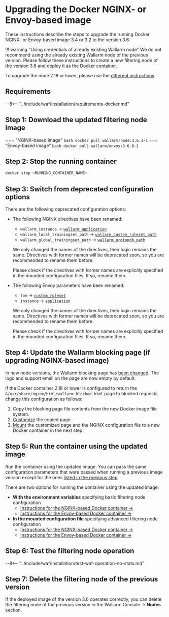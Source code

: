 [waf-mode-instr]:                   ../admin-en/configure-wallarm-mode.md
[logging-instr]:                    ../admin-en/configure-logging.md
[proxy-balancer-instr]:             ../admin-en/using-proxy-or-balancer-en.md
[process-time-limit-instr]:         ../admin-en/configure-parameters-en.md#wallarm_process_time_limit
[allocating-memory-guide]:          ../admin-en/configuration-guides/allocate-resources-for-waf-node.md
[enable-libdetection-docs]:         ../admin-en/configure-parameters-en.md#wallarm_enable_libdetection
[sqli-attack-desc]:                 ../attacks-vulns-list.md#sql-injection
[xss-attack-desc]:                  ../attacks-vulns-list.md#crosssite-scripting-xss
[img-test-attacks-in-ui]:           ../images/admin-guides/test-attacks-quickstart.png

# Upgrading the Docker NGINX- or Envoy-based image

These instructions describe the steps to upgrade the running Docker NGINX- or Envoy-based image 3.4 or 3.2 to the version 3.6.

!!! warning "Using credentials of already existing Wallarm node"
    We do not recommend using the already existing Wallarm node of the previous version. Please follow these instructions to create a new filtering node of the version 3.6 and deploy it as the Docker container.

To upgrade the node 2.18 or lower, please use the [different instructions](older-versions/docker-container.md).

## Requirements

--8<-- "../include/waf/installation/requirements-docker.md"

## Step 1: Download the updated filtering node image

=== "NGINX-based image"
    ``` bash
    docker pull wallarm/node:3.6.1-1
    ```
=== "Envoy-based image"
    ``` bash
    docker pull wallarm/envoy:3.6.0-1
    ```

## Step 2: Stop the running container

```bash
docker stop <RUNNING_CONTAINER_NAME>
```

## Step 3: Switch from deprecated configuration options

There are the following deprecated configuration options:

* The following NGINX directives have been renamed:

    * `wallarm_instance` → [`wallarm_application`](..//admin-en/configure-parameters-en.md#wallarm_application)
    * `wallarm_local_trainingset_path` → [`wallarm_custom_ruleset_path`](..//admin-en/configure-parameters-en.md#wallarm_custom_ruleset_path)
    * `wallarm_global_trainingset_path` → [`wallarm_protondb_path`](..//admin-en/configure-parameters-en.md#wallarm_protondb_path)

    We only changed the names of the directives, their logic remains the same. Directives with former names will be deprecated soon, so you are recommended to rename them before.
    
    Please check if the directives with former names are explicitly specified in the mounted configuration files. If so, rename them.
* The following Envoy parameters have been renamed:

    * `lom` → [`custom_ruleset`](../admin-en/configuration-guides/envoy/fine-tuning.md#request-filtering-settings)
    * `instance` → [`application`](../admin-en/configuration-guides/envoy/fine-tuning.md#basic-settings)

    We only changed the names of the directives, their logic remains the same. Directives with former names will be deprecated soon, so you are recommended to rename them before.
    
    Please check if the directives with former names are explicitly specified in the mounted configuration files. If so, rename them.

## Step 4: Update the Wallarm blocking page (if upgrading NGINX-based image)

In new node versions, the Wallarm blocking page has [been changed](what-is-new.md#when-upgrading-node-34). The logo and support email on the page are now empty by default.

If the Docker container 2.18 or lower is configured to return the `&/usr/share/nginx/html/wallarm_blocked.html` page to blocked requests, change this configuration as follows:

1. Copy the blocking page file contents from the new Docker image file system.
2. [Customize](..//admin-en/configuration-guides/configure-block-page-and-code.md#customizing-default-blocking-page) the copied page.
3. [Mount](../admin-en/configuration-guides/configure-block-page-and-code.md#path-to-the-htm-or-html-file-with-the-blocking-page-and-error-code) the customized page and the NGINX configuration file to a new Docker container in the next step.

## Step 5: Run the container using the updated image

Run the container using the updated image. You can pass the same configuration parameters that were passed when running a previous image version except for the ones [listed in the previous step](#step-3-switch-from-deprecated-configuration-options).

There are two options for running the container using the updated image:

* **With the environment variables** specifying basic filtering node configuration
    * [Instructions for the NGINX-based Docker container →](../admin-en/installation-docker-en.md#run-the-container-passing-the-environment-variables)
    * [Instructions for the Envoy-based Docker container →](../admin-en/installation-guides/envoy/envoy-docker.md#run-the-container-passing-the-environment-variables)
* **In the mounted configuration file** specifying advanced filtering node configuration
    * [Instructions for the NGINX-based Docker container →](../admin-en/installation-docker-en.md#run-the-container-mounting-the-configuration-file)
    * [Instructions for the Envoy-based Docker container →](../admin-en/installation-guides/envoy/envoy-docker.md#run-the-container-mounting-envoyyaml)

## Step 6: Test the filtering node operation

--8<-- "../include/waf/installation/test-waf-operation-no-stats.md"

## Step 7: Delete the filtering node of the previous version

If the deployed image of the version 3.6 operates correctly, you can delete the filtering node of the previous version in the Wallarm Console → **Nodes** section.
